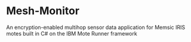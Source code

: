 # Mesh-Monitor
An encryption-enabled multihop sensor data application for Memsic IRIS motes built in C# on the IBM Mote Runner framework
